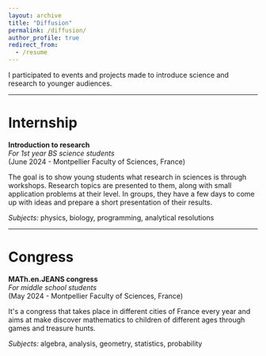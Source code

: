 ```yaml
---
layout: archive
title: "Diffusion"
permalink: /diffusion/
author_profile: true
redirect_from:
  - /resume
---
```


I participated to events and projects made to introduce science and research to younger audiences.

***

Internship
======

<b>Introduction to research</b>
<br><i>For 1st year BS science students</i>
<br>(June 2024 - Montpellier Faculty of Sciences, France)

The goal is to show young students what research in sciences is through workshops. Research topics are presented to them, along with small application problems at their level. In groups, they have a few days to come up with ideas and prepare a short presentation of their results.

<i>Subjects:</i> physics, biology, programming, analytical resolutions

***

Congress
======

<b>MATh.en.JEANS congress</b>
<br><i>For middle school students</i>
<br>(May 2024 - Montpellier Faculty of Sciences, France)

It's a congress that takes place in different cities of France every year and aims at make discover mathematics to children of different ages through games and treasure hunts.

<i>Subjects:</i> algebra, analysis, geometry, statistics, probability
